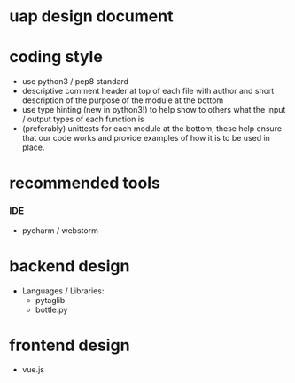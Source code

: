 # uap design document

# coding style
* use python3 / pep8 standard
* descriptive comment header at top of each file with author
and short description of the purpose of the module at the bottom
* use type hinting (new in python3!) to help show to others what the 
input / output types of each function is
* (preferably) unittests for each module at the bottom, these help
ensure that our code works and provide examples of how it is to be
used in place.

# recommended tools
### IDE
* pycharm / webstorm

# backend design
* Languages / Libraries:
    * pytaglib
    * bottle.py
  
# frontend design
* vue.js
